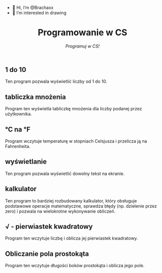 - 👋 Hi, I’m @Brachaxx
- 👀 I’m interested in drawing

<!---
Brachaxx/Brachaxx is a ✨ special ✨ repository because its `README.md` (this file) appears on your GitHub profile.
You can click the Preview link to take a look at your changes.
--->
<header>

<!--
  <<< Author notes: Course header >>>
  Include a 1280×640 image, course title in sentence case, and a concise description in emphasis.
  In your repository settings: enable template repository, add your 1280×640 social image, auto delete head branches.
  Add your open source license, GitHub uses MIT license.
-->

# Programowanie w CS

_Programuj w CS!_

</header>

<!--
  <<< Author notes: Step 1 >>>
  Choose 3-5 steps for your course.
  The first step is always the hardest, so pick something easy!
  Link to docs.github.com for further explanations.
  Encourage users to open new tabs for steps!
-->

## 1 do 10
Ten program pozwala wyświetlić liczby od 1 do 10.

## tabliczka mnożenia
Program ten wyświetla tabliczkę mnożenia dla liczby podanej przez użytkownika.

## ℃ na ℉
Program wczytuje temperaturę w stopniach Celsjusza i przelicza ją na Fahrenheita.

## wyświetlanie
Ten program pozwala wyświetlić dowolny tekst na ekranie.

## kalkulator
Ten program to bardziej rozbudowany kalkulator, który obsługuje podstawowe operacje matematyczne, sprawdza błędy (np. dzielenie przez zero) i pozwala na wielokrotne wykonywanie obliczeń.

## √ - pierwiastek kwadratowy
Program ten wczytuje liczbę i oblicza jej pierwiastek kwadratowy.

## Obliczanie pola prostokąta
Program ten wczytuje długości boków prostokąta i oblicza jego pole.



